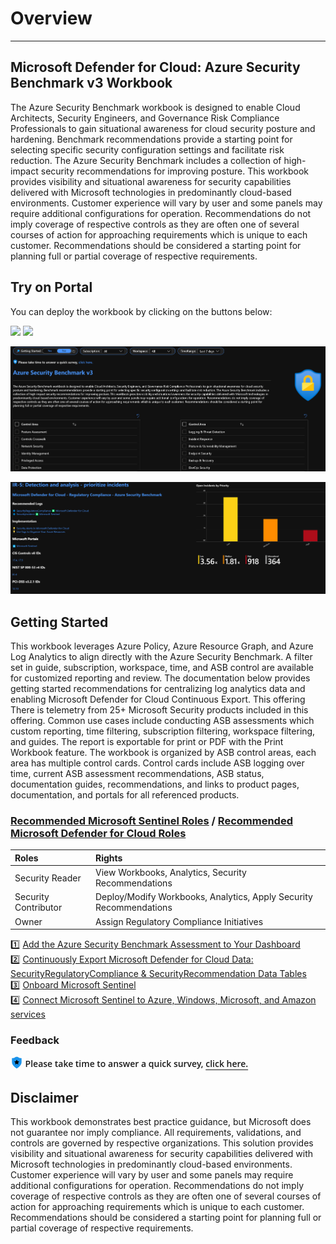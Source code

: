 # Overview
---
## Microsoft Defender for Cloud: Azure Security Benchmark v3 Workbook
The Azure Security Benchmark workbook is designed to enable Cloud Architects, Security Engineers, and Governance Risk Compliance Professionals to gain situational awareness for cloud security posture and hardening. Benchmark recommendations provide a starting point for selecting specific security configuration settings and facilitate risk reduction. The Azure Security Benchmark includes a collection of high-impact security recommendations for improving posture. This workbook provides visibility and situational awareness for security capabilities delivered with Microsoft technologies in predominantly cloud-based environments. Customer experience will vary by user and some panels may require additional configurations for operation. Recommendations do not imply coverage of respective controls as they are often one of several courses of action for approaching requirements which is unique to each customer. Recommendations should be considered a starting point for planning full or partial coverage of respective requirements.

## Try on Portal
You can deploy the workbook by clicking on the buttons below:

<a href="https://portal.azure.com/#create/Microsoft.Template/uri/https%3A%2F%2Fraw.githubusercontent.com%2FAzure%2FAzure-Security-Center%2Fmain%2FWorkbooks%2FAzureSecurityBenchmark%2FarmTemplate.json" target="_blank"><img src="https://aka.ms/deploytoazurebutton"/></a>
<a href="https://portal.azure.us/#create/Microsoft.Template/uri/https%3A%2F%2Fraw.githubusercontent.com%2FAzure%2FAzure-Security-Center%2Fmain%2FWorkbooks%2FAzureSecurityBenchmark%2FarmTemplate.json" target="_blank"><img src="https://aka.ms/deploytoazuregovbutton"/></a>

![Workbook Overview](./picture1.PNG)

![Workbook Overview](./picture2.PNG)

## Getting Started
This workbook leverages Azure Policy, Azure Resource Graph, and Azure Log Analytics to align directly with the Azure Security Benchmark. A filter set in guide, subscription, workspace, time, and ASB control are available for customized reporting and review. The documentation below provides getting started recommendations for centralizing log analytics data and enabling Microsoft Defender for Cloud Continuous Export. This offering There is telemetry from 25+ Microsoft Security products included in this offering. Common use cases include conducting ASB assessments which custom reporting, time filtering, subscription filtering, workspace filtering, and guides. The report is exportable for print or PDF with the Print Workbook feature. The workbook is organized by ASB control areas, each area has multiple control cards. Control cards include ASB logging over time, current ASB assessment recommendations, ASB status, documentation guides, recommendations, and links to product pages, documentation, and portals for all referenced products.<br>

### [Recommended Microsoft Sentinel Roles](https://docs.microsoft.com/azure/sentinel/roles) / [Recommended Microsoft Defender for Cloud Roles](https://docs.microsoft.com/azure/defender-for-cloud/permissions#roles-and-allowed-actions)
| <strong> Roles </strong> | <strong> Rights </strong> | 
|:--|:--|
|Security Reader | View Workbooks, Analytics, Security Recommendations |
|Security Contributor| Deploy/Modify Workbooks, Analytics, Apply Security Recommendations |
|Owner| Assign Regulatory Compliance Initiatives|

1️⃣ [Add the Azure Security Benchmark Assessment to Your Dashboard](https://docs.microsoft.com/azure/security-center/update-regulatory-compliance-packages#add-a-regulatory-standard-to-your-dashboard)<br>
2️⃣ [Continuously Export Microsoft Defender for Cloud Data: SecurityRegulatoryCompliance & SecurityRecommendation Data Tables](https://docs.microsoft.com/azure/security-center/continuous-export)<br>
3️⃣ [Onboard Microsoft Sentinel](https://docs.microsoft.com/azure/sentinel/quickstart-onboard)<br>
4️⃣ [Connect Microsoft Sentinel to Azure, Windows, Microsoft, and Amazon services](https://docs.microsoft.com/azure/sentinel/connect-azure-windows-microsoft-services)<br>


### Feedback
<svg viewBox="0 0 19 19" width="20" class="fxt-escapeShadow" role="presentation" focusable="false" xmlns:svg="http://www.w3.org/2000/svg" xmlns:xlink="http://www.w3.org/1999/xlink" aria-hidden="true"><g><path fill="#1b93eb" d="M16.82 8.886c0 4.81-5.752 8.574-7.006 9.411a.477.477 0 01-.523 0C8.036 17.565 2.18 13.7 2.18 8.886V3.135a.451.451 0 01.42-.419C7.2 2.612 6.154.625 9.5.625s2.3 1.987 6.8 2.091a.479.479 0 01.523.419z"></path><path fill="url(#0024423711759027356)" d="M16.192 8.99c0 4.392-5.333 7.947-6.483 8.575a.319.319 0 01-.418 0c-1.15-.732-6.483-4.183-6.483-8.575V3.762a.575.575 0 01.313-.523C7.2 3.135 6.258 1.357 9.4 1.357s2.2 1.882 6.274 1.882a.45.45 0 01.419.418z"></path><path d="M9.219 5.378a.313.313 0 01.562 0l.875 1.772a.314.314 0 00.236.172l1.957.284a.314.314 0 01.174.535l-1.416 1.38a.312.312 0 00-.09.278l.334 1.949a.313.313 0 01-.455.33l-1.75-.92a.314.314 0 00-.292 0l-1.75.92a.313.313 0 01-.455-.33L7.483 9.8a.312.312 0 00-.09-.278L5.977 8.141a.314.314 0 01.174-.535l1.957-.284a.314.314 0 00.236-.172z" class="msportalfx-svg-c01"></path></g></svg>&nbsp;<span style="font-family: Open Sans; font-weight: 620; font-size: 14px;font-style: bold;margin:-10px 0px 0px 0px;position: relative;top:-3px;left:-4px;"> Please take time to answer a quick survey,
</span>[<span style="font-family: Open Sans; font-weight: 620; font-size: 14px;font-style: bold;margin:-10px 0px 0px 0px;position: relative;top:-3px;left:-4px;"> click here. </span>](https://forms.office.com/r/sxvBsuTcmM)

## Disclaimer
This workbook demonstrates best practice guidance, but Microsoft does not guarantee nor imply compliance. All requirements, validations, and controls are governed by respective organizations. This solution provides visibility and situational awareness for security capabilities delivered with Microsoft technologies in predominantly cloud-based environments. Customer experience will vary by user and some panels may require additional configurations for operation. Recommendations do not imply coverage of respective controls as they are often one of several courses of action for approaching requirements which is unique to each customer. Recommendations should be considered a starting point for planning full or partial coverage of respective requirements. 